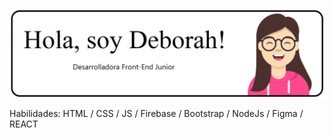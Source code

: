 ![github-readme-profile](portada.png)

Habilidades:  HTML / CSS / JS / Firebase / Bootstrap / NodeJs / Figma / REACT 

